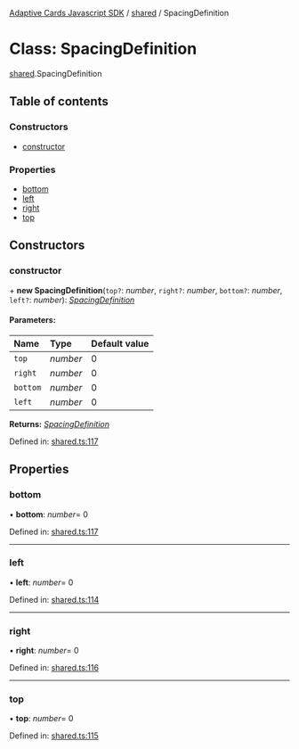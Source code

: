[Adaptive Cards Javascript SDK](../README.md) / [shared](../modules/shared.md) / SpacingDefinition

# Class: SpacingDefinition

[shared](../modules/shared.md).SpacingDefinition

## Table of contents

### Constructors

- [constructor](shared.spacingdefinition.md#constructor)

### Properties

- [bottom](shared.spacingdefinition.md#bottom)
- [left](shared.spacingdefinition.md#left)
- [right](shared.spacingdefinition.md#right)
- [top](shared.spacingdefinition.md#top)

## Constructors

### constructor

\+ **new SpacingDefinition**(`top?`: _number_, `right?`: _number_, `bottom?`: _number_, `left?`: _number_): [_SpacingDefinition_](shared.spacingdefinition.md)

#### Parameters:

| Name     | Type     | Default value |
| :------- | :------- | :------------ |
| `top`    | _number_ | 0             |
| `right`  | _number_ | 0             |
| `bottom` | _number_ | 0             |
| `left`   | _number_ | 0             |

**Returns:** [_SpacingDefinition_](shared.spacingdefinition.md)

Defined in: [shared.ts:117](https://github.com/microsoft/AdaptiveCards/blob/0938a1f10/source/nodejs/adaptivecards/src/shared.ts#L117)

## Properties

### bottom

• **bottom**: _number_= 0

Defined in: [shared.ts:117](https://github.com/microsoft/AdaptiveCards/blob/0938a1f10/source/nodejs/adaptivecards/src/shared.ts#L117)

---

### left

• **left**: _number_= 0

Defined in: [shared.ts:114](https://github.com/microsoft/AdaptiveCards/blob/0938a1f10/source/nodejs/adaptivecards/src/shared.ts#L114)

---

### right

• **right**: _number_= 0

Defined in: [shared.ts:116](https://github.com/microsoft/AdaptiveCards/blob/0938a1f10/source/nodejs/adaptivecards/src/shared.ts#L116)

---

### top

• **top**: _number_= 0

Defined in: [shared.ts:115](https://github.com/microsoft/AdaptiveCards/blob/0938a1f10/source/nodejs/adaptivecards/src/shared.ts#L115)
